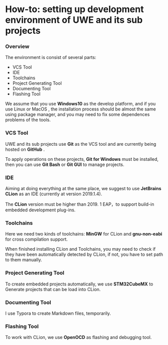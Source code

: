# How-to: setting up development environment of UWE and its sub projects

### Overview

The environment  is consist of  several parts:

+ VCS Tool
+ IDE
+ Toolchains
+ Project Generating Tool
+ Documenting Tool
+ Flashing Tool

We assume that you use **Windows10** as the develop platform, and if you use Linux or MacOS , the installation process should be almost the same using package manager, and you may need to fix some dependences problems of the tools.



### VCS Tool

UWE and its sub projects use **Git** as the VCS tool and are currently being hosted on **GitHub** .

To apply operations on these projects, **Git for Windows** must be installed, then you can use **Git Bash** or **Git GUI** to manage projects.



### IDE

Aiming at doing everything at the same place, we suggest to use **JetBrains CLion** as an IDE (currently at version 2019.1.4).

The **CLion** version must be higher than 2019. 1 EAP，to support build-in embedded development plug-ins.



### Toolchains

Here we need two kinds of toolchains:  **MinGW** for CLion and **gnu-non-eabi** for cross compilation support.

When finished installing CLion and Toolchains, you may need to check if they have been automatically detected  by CLion, if not, you have to set path to them manually.



### Project Generating Tool

To create embedded projects automatically, we use **STM32CubeMX** to Generate projects that can be load into CLion.



### Documenting Tool

I use Typora to create Markdown files, temporarily.



### Flashing Tool

To work with CLion, we use **OpenOCD** as flashing and debugging tool.